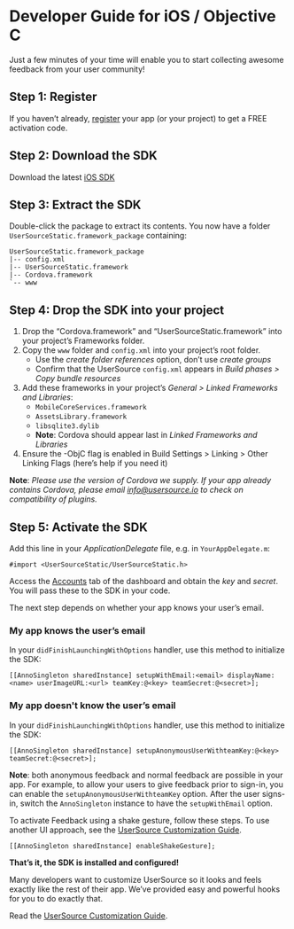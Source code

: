 # Developer Guide for iOS / Objective C

Just a few minutes of your time will enable you to start collecting awesome feedback from your user community!

## Step 1: Register

If you haven’t already, [register]('/register') your app (or your project) to get a FREE activation code. 

## Step 2: Download the SDK

Download the latest [iOS SDK](sdk.md)

## Step 3: Extract the SDK

Double-click the package to extract its contents. You now have a folder `UserSourceStatic.framework_package` containing:

	UserSourceStatic.framework_package
	|-- config.xml
	|-- UserSourceStatic.framework
	|-- Cordova.framework
	`-- www

## Step 4: Drop the SDK into your project

1. Drop the “Cordova.framework” and “UserSourceStatic.framework” into your project’s Frameworks folder.
2. Copy the `www` folder and `config.xml` into your project’s root folder.
	* Use the _create folder references_ option, don’t use _create groups_
	* Confirm that the UserSource `config.xml` appears in _Build phases > Copy bundle resources_
3. Add these frameworks in your project’s _General > Linked Frameworks and Libraries_:
	* `MobileCoreServices.framework`
	* `AssetsLibrary.framework`
	* `libsqlite3.dylib`
	* **Note**: Cordova should appear last in _Linked Frameworks and Libraries_
4. Ensure the -ObjC flag is enabled in Build Settings > Linking > Other Linking Flags (here’s help if you need it)

**Note**: _Please use the version of Cordova we supply. If your app already contains Cordova, please email info@usersource.io to check on compatibility of plugins._


## Step 5: Activate the SDK

Add this line in your _ApplicationDelegate_ file, e.g. in `YourAppDelegate.m`: 

	#import <UserSourceStatic/UserSourceStatic.h>

Access the [Accounts](/accounts) tab of the dashboard and obtain the _key_ and _secret_. You will pass these to the SDK in your code.

The next step depends on whether your app knows your user’s email. 

### My app knows the user’s email
In your `didFinishLaunchingWithOptions` handler, use this method to initialize the SDK:

	[[AnnoSingleton sharedInstance] setupWithEmail:<email> displayName:<name> userImageURL:<url> teamKey:@<key> teamSecret:@<secret>];

### My app doesn't know the user’s email

In your `didFinishLaunchingWithOptions` handler, use this method to initialize the SDK:

	[[AnnoSingleton sharedInstance] setupAnonymousUserWithteamKey:@<key> teamSecret:@<secret>];

**Note**: both anonymous feedback and normal feedback are possible in your app. For example, to allow your users to give feedback prior to sign-in, you can enable the `setupAnonymousUserWithteamKey` option. After the user signs-in, switch the `AnnoSingleton` instance to have the `setupWithEmail` option. 

To activate Feedback using a shake gesture, follow these steps. To use another UI approach, see the [UserSource Customization Guide](ioscg).

	[[AnnoSingleton sharedInstance] enableShakeGesture];

**That’s it, the SDK is installed and configured!**

Many developers want to customize UserSource so it looks and feels exactly like the rest of their app. We’ve provided easy and powerful hooks for you to do exactly that. 

Read the [UserSource Customization Guide](ioscg).
